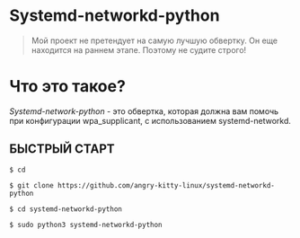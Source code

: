 Systemd-networkd-python
=======================
> Мой проект не претендует на самую лучшую обвертку.
> Он еще находится на раннем этапе. Поэтому не судите строго!

# Что это такое?


*Systemd-network-python* - это обвертка, которая должна вам помочь при конфигурации wpa_supplicant, с использованием systemd-networkd.

 БЫСТРЫЙ СТАРТ
 ------------------

`$ cd`

`$ git clone https://github.com/angry-kitty-linux/systemd-networkd-python`

`$ cd systemd-networkd-python`

`$ sudo python3 systemd-networkd-python`


